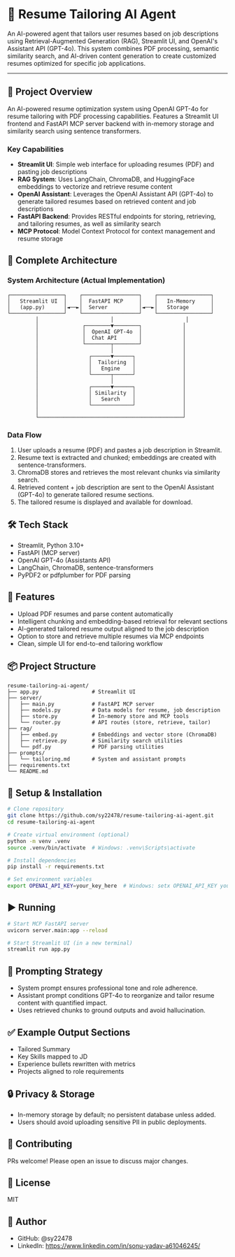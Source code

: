 # 📄 Resume Tailoring AI Agent

An AI-powered agent that tailors user resumes based on job descriptions using Retrieval-Augmented Generation (RAG), Streamlit UI, and OpenAI's Assistant API (GPT-4o). This system combines PDF processing, semantic similarity search, and AI-driven content generation to create customized resumes optimized for specific job applications.

---

## 📌 Project Overview

An AI-powered resume optimization system using OpenAI GPT-4o for resume tailoring with PDF processing capabilities. Features a Streamlit UI frontend and FastAPI MCP server backend with in-memory storage and similarity search using sentence transformers.

### Key Capabilities
- **Streamlit UI**: Simple web interface for uploading resumes (PDF) and pasting job descriptions
- **RAG System**: Uses LangChain, ChromaDB, and HuggingFace embeddings to vectorize and retrieve resume content
- **OpenAI Assistant**: Leverages the OpenAI Assistant API (GPT-4o) to generate tailored resumes based on retrieved content and job descriptions
- **FastAPI Backend**: Provides RESTful endpoints for storing, retrieving, and tailoring resumes, as well as similarity search
- **MCP Protocol**: Model Context Protocol for context management and resume storage

## 🧩 Complete Architecture

### System Architecture (Actual Implementation)
```
┌─────────────────┐    ┌──────────────────┐    ┌─────────────────┐
│   Streamlit UI  │    │  FastAPI MCP     │    │   In-Memory     │
│   (app.py)      │◄──►│  Server          │◄──►│   Storage       │
└─────────────────┘    └──────────────────┘    └─────────────────┘
         │                       │                       │
         │              ┌────────▼────────┐             │
         │              │  OpenAI GPT-4o  │             │
         │              │  Chat API       │             │
         │              └────────┬────────┘             │
         │                       │                      │
         │                ┌──────▼──────┐               │
         │                │  Tailoring  │               │
         │                │   Engine    │               │
         │                └──────┬──────┘               │
         │                       │                      │
         │                ┌──────▼──────┐               │
         │                │ Similarity  │               │
         │                │   Search    │               │
         │                └─────────────┘               │
         │                                              │
         └──────────────────────────────────────────────┘
```

### Data Flow
1. User uploads a resume (PDF) and pastes a job description in Streamlit.
2. Resume text is extracted and chunked; embeddings are created with sentence-transformers.
3. ChromaDB stores and retrieves the most relevant chunks via similarity search.
4. Retrieved content + job description are sent to the OpenAI Assistant (GPT-4o) to generate tailored resume sections.
5. The tailored resume is displayed and available for download.

## 🛠️ Tech Stack
- Streamlit, Python 3.10+
- FastAPI (MCP server)
- OpenAI GPT-4o (Assistants API)
- LangChain, ChromaDB, sentence-transformers
- PyPDF2 or pdfplumber for PDF parsing

## 🚀 Features
- Upload PDF resumes and parse content automatically
- Intelligent chunking and embedding-based retrieval for relevant sections
- AI-generated tailored resume output aligned to the job description
- Option to store and retrieve multiple resumes via MCP endpoints
- Clean, simple UI for end-to-end tailoring workflow

## 📦 Project Structure
```
resume-tailoring-ai-agent/
├── app.py                 # Streamlit UI
├── server/
│   ├── main.py            # FastAPI MCP server
│   ├── models.py          # Data models for resume, job description
│   ├── store.py           # In-memory store and MCP tools
│   └── router.py          # API routes (store, retrieve, tailor)
├── rag/
│   ├── embed.py           # Embeddings and vector store (ChromaDB)
│   ├── retrieve.py        # Similarity search utilities
│   └── pdf.py             # PDF parsing utilities
├── prompts/
│   └── tailoring.md       # System and assistant prompts
├── requirements.txt
└── README.md
```

## 🔧 Setup & Installation
```bash
# Clone repository
git clone https://github.com/sy22478/resume-tailoring-ai-agent.git
cd resume-tailoring-ai-agent

# Create virtual environment (optional)
python -m venv .venv
source .venv/bin/activate  # Windows: .venv\Scripts\activate

# Install dependencies
pip install -r requirements.txt

# Set environment variables
export OPENAI_API_KEY=your_key_here  # Windows: setx OPENAI_API_KEY your_key_here
```

## ▶️ Running
```bash
# Start MCP FastAPI server
uvicorn server.main:app --reload

# Start Streamlit UI (in a new terminal)
streamlit run app.py
```

## 🧠 Prompting Strategy
- System prompt ensures professional tone and role adherence.
- Assistant prompt conditions GPT-4o to reorganize and tailor resume content with quantified impact.
- Uses retrieved chunks to ground outputs and avoid hallucination.

## ✅ Example Output Sections
- Tailored Summary
- Key Skills mapped to JD
- Experience bullets rewritten with metrics
- Projects aligned to role requirements

## 🔒 Privacy & Storage
- In-memory storage by default; no persistent database unless added.
- Users should avoid uploading sensitive PII in public deployments.

## 🤝 Contributing
PRs welcome! Please open an issue to discuss major changes.

## 📄 License
MIT

## 👤 Author
- GitHub: @sy22478
- LinkedIn: https://www.linkedin.com/in/sonu-yadav-a61046245/
